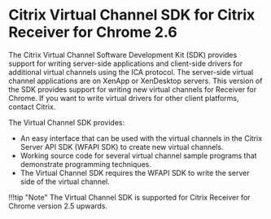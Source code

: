 # Citrix Virtual Channel SDK for Citrix Receiver for Chrome 2.6

The Citrix Virtual Channel Software Development Kit (SDK) provides support for writing server-side applications and client-side drivers for additional virtual channels using the ICA protocol. The server-side virtual channel applications are on XenApp or XenDesktop servers. This version of the SDK provides support for writing new virtual channels for Receiver for Chrome. If you want to write virtual drivers for other client platforms, contact Citrix.

The Virtual Channel SDK provides:

* An easy interface that can be used with the virtual channels in the Citrix Server API SDK (WFAPI SDK) to create new virtual channels.
* Working source code for several virtual channel sample programs that demonstrate programming techniques.
* The Virtual Channel SDK requires the WFAPI SDK to write the server side of the virtual channel.

!!!tip "Note"
		The Virtual Channel SDK is supported for Citrix Receiver for Chrome version 2.5 upwards.